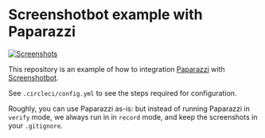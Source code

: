 # Screenshotbot example with Paparazzi

[![Screenshots](https://screenshotbot.io/badge?org=5fe2d92a7ceb64d41853c231&channel=paparazzi-example-circleci-test&branch=main)](https://screenshotbot.io/active-run?org=5fe2d92a7ceb64d41853c231&channel=paparazzi-example-circleci-test&branch=main)

This repository is an example of how to integration
[Paparazzi](https://github.com/cashapp/paparazzi)
with [Screenshotbot](https://screenshotbot.io).

See `.circleci/config.yml` to see the steps required for
configuration.


Roughly, you can use Paparazzi as-is: but instead of running Paparazzi
in `verify` mode, we always run in in `record` mode, and keep the
screenshots in your `.gitignore`.
